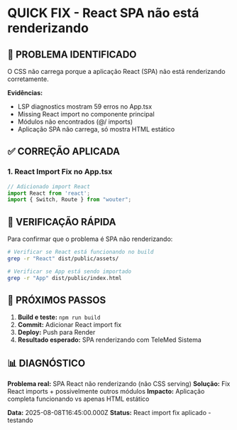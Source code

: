 # QUICK FIX - React SPA não está renderizando

## 🎯 PROBLEMA IDENTIFICADO

O CSS não carrega porque a aplicação React (SPA) não está renderizando corretamente.

**Evidências:**
- LSP diagnostics mostram 59 erros no App.tsx
- Missing React import no componente principal
- Módulos não encontrados (@/ imports)
- Aplicação SPA não carrega, só mostra HTML estático

## ✅ CORREÇÃO APLICADA

### 1. React Import Fix no App.tsx
```javascript
// Adicionado import React
import React from 'react';
import { Switch, Route } from "wouter";
```

## 🔧 VERIFICAÇÃO RÁPIDA

Para confirmar que o problema é SPA não renderizando:

```bash
# Verificar se React está funcionando no build
grep -r "React" dist/public/assets/

# Verificar se App está sendo importado
grep -r "App" dist/public/index.html
```

## 🚀 PRÓXIMOS PASSOS

1. **Build e teste:** `npm run build`
2. **Commit:** Adicionar React import fix
3. **Deploy:** Push para Render
4. **Resultado esperado:** SPA renderizando com TeleMed Sistema

## 📊 DIAGNÓSTICO

**Problema real:** SPA React não renderizando (não CSS serving)
**Solução:** Fix React imports + possivelmente outros módulos
**Impacto:** Aplicação completa funcionando vs apenas HTML estático

**Data:** 2025-08-08T16:45:00.000Z
**Status:** React import fix aplicado - testando